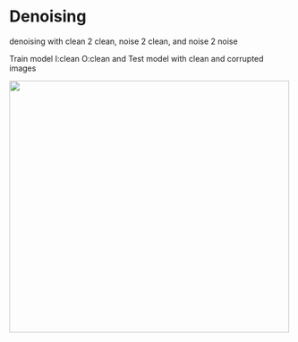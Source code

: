 # Denoising
 denoising with clean 2 clean, noise 2 clean, and noise 2 noise


Train model I:clean O:clean and Test model with clean and corrupted images
<p float="left">
<img src="https://user-images.githubusercontent.com/55184529/69618223-6c061000-1031-11ea-9c63-b5b18b5ad090.png"  width="500" height="450"></p>

